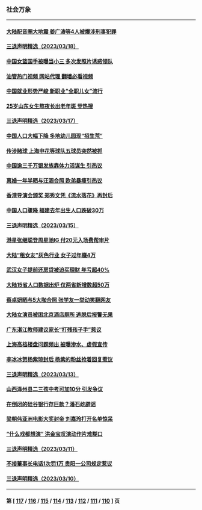 ### 社会万象
---
#### [大陆配音圈大地震 姜广涛等4人被爆涉刑事犯罪](../../pages/ncid282/n13953323.md?03191645) 
#### [三退声明精选（2023/03/18）](../../pages/ncid282/n13953384.md?03191645) 
#### [中国女篮国手被曝当小三 多次发照片诱惑领队](../../pages/ncid282/n13953298.md?03191645) 
#### [油管热门视频 网站代理 翻墙必看视频](http://138.2.39.72:81/youtube.html?epic-marker?03191645)
#### [中国就业形势严峻 新职业“全职儿女”流行](../../pages/ncid282/n13953154.md?03191645) 
#### [25岁山东女生熬夜长出老年斑 登热搜](../../pages/ncid282/n13953048.md?03191645) 
#### [三退声明精选（2023/03/17）](../../pages/ncid282/n13952741.md?03191645) 
#### [中国人口大幅下降 多地幼儿园现“招生荒”](../../pages/ncid282/n13952600.md?03191645) 
#### [传涉赌球 上海申花等球队五球员突然被抓](../../pages/ncid282/n13952245.md?03191645) 
#### [中国逾三千万银发族靠体力活谋生 引热议](../../pages/ncid282/n13952081.md?03191645) 
#### [离婚一年半晒与汪涵合照 欧弟暴瘦引热议](../../pages/ncid282/n13951954.md?03191645) 
#### [香港导演会颁奖 郑秀文凭《流水落花》再封后](../../pages/ncid282/n13951896.md?03191645) 
#### [中国人口骤降 福建去年出生人口跌破30万](../../pages/ncid282/n13951927.md?03191645) 
#### [三退声明精选（2023/03/15）](../../pages/ncid282/n13951293.md?03191645) 
#### [港星张继聪登周星驰IG 付20元入场费帮审片](../../pages/ncid282/n13951117.md?03191645) 
#### [大陆“租女友”灰色行业 女子过年赚4万](../../pages/ncid282/n13950776.md?03191645) 
#### [武汉女子提前还房贷被迫买理财 年亏超40%](../../pages/ncid282/n13950675.md?03191645) 
#### [大陆15省人口数据出炉 仅两省新增数超50万](../../pages/ncid282/n13950450.md?03191645) 
#### [蔡卓妍晒与5大咖合照 张学友一举动笑翻网友](../../pages/ncid282/n13950322.md?03191645) 
#### [大陆女演员被困北京酒店厕所 逃脱后报警无果](../../pages/ncid282/n13950292.md?03191645) 
#### [广东湛江教师建议家长“打残孩子手”惹议](../../pages/ncid282/n13949905.md?03191645) 
#### [上海高档楼盘问题频出 被曝渗水、虚假宣传](../../pages/ncid282/n13949852.md?03191645) 
#### [李冰冰贺杨紫琼封后 杨紫的粉丝抢着回复惹议](../../pages/ncid282/n13949723.md?03191645) 
#### [三退声明精选（2023/03/13）](../../pages/ncid282/n13949841.md?03191645) 
#### [山西泽州县二三孩中考可加10分 引发争议](../../pages/ncid282/n13949268.md?03191645) 
#### [在倒闭的硅谷银行存巨款？潘石屹辟谣](../../pages/ncid282/n13948783.md?03191645) 
#### [梁朝伟亚洲电影大奖封帝 刘嘉玲打开名单惊呆](../../pages/ncid282/n13948769.md?03191645) 
#### [“什么戏都想演” 洪金宝叹演动作片难糊口](../../pages/ncid282/n13948798.md?03191645) 
#### [三退声明精选（2023/03/11）](../../pages/ncid282/n13948225.md?03191645) 
#### [不接董事长电话1次罚1万 贵阳一公司规定惹议](../../pages/ncid282/n13947955.md?03191645) 
#### [三退声明精选（2023/03/10）](../../pages/ncid282/n13947695.md?03191645) 

---
#### 第 [ [117](./117.md?03191645) / [116](./116.md?03191645) / [115](./115.md?03191645) / [114](./114.md?03191645) / [113](./113.md?03191645) / [112](./112.md?03191645) / [111](./111.md?03191645) / [110](./110.md?03191645) ] 页
